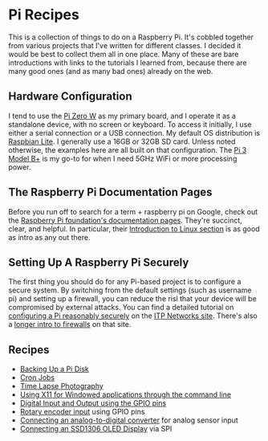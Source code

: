 # Pi Recipes

This is a collection of things to do on a Raspberry Pi. It's cobbled together from various projects that I've written for different classes. I decided it would be best to collect them all in one place. Many of these are bare introductions with links to the tutorials I learned from, because there are many good ones (and as many bad ones) already on the web. 

## Hardware Configuration

I tend to use the [Pi Zero W](https://www.raspberrypi.org/products/raspberry-pi-zero-w/) as my primary board, and I operate it as a standalone device, with no screen or keyboard. To access it initially, I use either a serial connection or a USB connection. My default OS distribution is [Raspbian Lite](https://www.raspberrypi.org/downloads/raspbian/). I generally use a 16GB or 32GB SD card. Unless noted otherwise, the examples here are all built on that configuration. The [Pi 3 Model B+](https://www.raspberrypi.org/products/raspberry-pi-3-model-b-plus/) is my go-to for when I need 5GHz WiFi or more processing power.

## The Raspberry Pi Documentation Pages

Before you run off to search for a term + raspberry pi on Google, check out the [Raspberry Pi foundation's documentation pages](https://www.raspberrypi.org/documentation/). They're succinct, clear, and helpful. In particular, their [Introduction to Linux section](https://www.raspberrypi.org/documentation/linux/) is as good as intro as any out there.

## Setting Up A Raspberry Pi Securely

The first thing you should do for any Pi-based project is to configure a secure system. By switching from the default settings (such as username pi) and setting up a firewall, you can reduce the risl that your device will be compromised by external attacks. You can find a detailed tutorial on [configuring a Pi reasonably securely](https://itp.nyu.edu/networks/tutorials/setting-up-a-raspberry-pi/) on the [ITP Networks site](https://itp.nyu.edu/networks). There's also a [longer intro to firewalls](0https://itp.nyu.edu/networks/tutorials/setting-up-a-firewall-on-an-embedded-linux-device/) on that site.

## Recipes

* [Backing Up a Pi Disk](backups.md)
* [Cron Jobs](cronjobs.md)
* [Time Lapse Photography](timelapse.md)
* [Using X11 for Windowed applications through the command line](X11.md)
* [Digital Input and Output using the GPIO pins](https://github.com/tigoe/NodeSensorExamples/tree/master/gpio-input)
* [Rotary encoder input](https://github.com/tigoe/NodeSensorExamples/tree/master/rotary-encoder) using GPIO pins
* [Connecting an analog-to-digital converter](https://github.com/tigoe/NodeSensorExamples/tree/master/adc-mcp-3xxx) for analog sensor input
* [Connecting an SSD1306 OLED Display](https://github.com/tigoe/PiRecipes/tree/master/SSD1306Display) via SPI